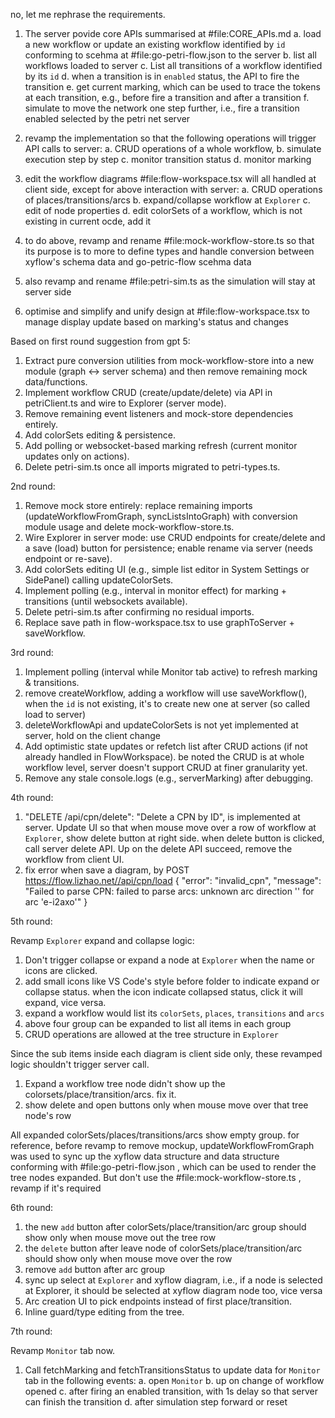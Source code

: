 no, let me rephrase the requirements.
1. The server povide core APIs summarised at #file:CORE_APIs.md 
  a. load a new workflow or update an existing workflow identified by `id` conforming to scehma at #file:go-petri-flow.json  to the server
  b. list all workflows loaded to server
  c. List all transitions of a workflow identified by its `id` 
  d. when a transition is in `enabled` status, the API to fire the transition
  e. get current marking, which can be used to trace the tokens at each transition, e.g., before fire a transition and after a transition
  f. simulate to move the network one step further, i.e., fire a transition enabled selected by the petri net server
2. revamp the implementation so that the following operations will trigger API calls to server:
  a. CRUD operations of a whole workflow, 
  b. simulate execution step by step
  c. monitor transition status
  d. monitor marking

3. edit the workflow diagrams #file:flow-workspace.tsx will all handled at client side, except for above interaction with server:
  a. CRUD operations of places/transitions/arcs
  b. expand/collapse workflow at `Explorer`
  c. edit of node properties
  d. edit colorSets of a workflow, which is not existing in current ocde, add it
3. to do above, revamp and rename #file:mock-workflow-store.ts so that its purpose is to more to define types and handle conversion between xyflow's schema data and go-petric-flow scehma data
4. also revamp and rename #file:petri-sim.ts as the simulation will stay at server side
5. optimise and simplify and unify design at #file:flow-workspace.tsx to manage display update based on marking's status and changes


Based on first round suggestion from gpt 5:

1. Extract pure conversion utilities from mock-workflow-store into a new module (graph <-> server schema) and then remove remaining mock data/functions.
2. Implement workflow CRUD (create/update/delete) via API in petriClient.ts and wire to Explorer (server mode).
3. Remove remaining event listeners and mock-store dependencies entirely.
4. Add colorSets editing & persistence.
5. Add polling or websocket-based marking refresh (current monitor updates only on actions).
6. Delete petri-sim.ts once all imports migrated to petri-types.ts.

2nd round:

1. Remove mock store entirely: replace remaining imports (updateWorkflowFromGraph, syncListsIntoGraph) with conversion module usage and delete mock-workflow-store.ts.
2. Wire Explorer in server mode: use CRUD endpoints for create/delete and a save (load) button for persistence; enable rename via server (needs endpoint or re-save).
3. Add colorSets editing UI (e.g., simple list editor in System Settings or SidePanel) calling updateColorSets.
4. Implement polling (e.g., interval in monitor effect) for marking + transitions (until websockets available).
5. Delete petri-sim.ts after confirming no residual imports.
6. Replace save path in flow-workspace.tsx to use graphToServer + saveWorkflow.

3rd round:

1. Implement polling (interval while Monitor tab active) to refresh marking & transitions.
2. remove createWorkflow, adding a workflow will use saveWorkflow(), when the `id` is not existing, it's to create new one at server (so called load to server)
3. deleteWorkflowApi and updateColorSets is not yet implemented at server, hold on the client change
4. Add optimistic state updates or refetch list after CRUD actions (if not already handled in FlowWorkspace). be noted the CRUD is at whole workflow level, server doesn't support CRUD at finer granularity yet.
5. Remove any stale console.logs (e.g., serverMarking) after debugging.

4th round:

1. "DELETE /api/cpn/delete": "Delete a CPN by ID", is implemented at server. Update UI so that when mouse move over a row of workflow at `Explorer`, show delete button at right side. when delete button is clicked, call server delete API. Up on the delete API succeed, remove the workflow from client UI.
2. fix error when save a diagram, by POST https://flow.lizhao.net//api/cpn/load
{
    "error": "invalid_cpn",
    "message": "Failed to parse CPN: failed to parse arcs: unknown arc direction '' for arc 'e-i2axo'"
}

5th round:

Revamp `Explorer` expand and collapse logic:
1. Don't trigger collapse or expand a node at `Explorer` when the name or icons are clicked.
2. add small icons like VS Code's style before folder to indicate expand or collapse status. when the icon indicate collapsed status, click it will expand, vice versa. 
3. expand a workflow would list its `colorSets`, `places`, `transitions` and `arcs`
4. above four group can be expanded to list all items in each group
5. CRUD operations are allowed at the tree structure in `Explorer`

Since the sub items inside each diagram is client side only, these revamped logic shouldn't trigger server call. 

1. Expand a workflow tree node didn't show up the colorsets/place/transition/arcs. fix it.
2. show delete and open buttons only when mouse move over that tree node's row 

All expanded colorSets/places/transitions/arcs show empty group. for reference, before revamp to remove mockup, updateWorkflowFromGraph was used to sync up the xyflow data structure and data structure conforming with #file:go-petri-flow.json , which can be used to render the tree nodes expanded. But don't use the #file:mock-workflow-store.ts , revamp if it's required

6th round:
1. the new `add` button after colorSets/place/transition/arc group should show only when mouse move out the tree row
2. the `delete` button after leave node of colorSets/place/transition/arc should show only when mouse move over the row
3. remove `add` button after arc group
4. sync up select at `Explorer` and xyflow diagram, i.e., if a node is selected at Explorer, it should be selected at xyflow diagram node too, vice versa
5. Arc creation UI to pick endpoints instead of first place/transition.
6. Inline guard/type editing from the tree.

7th round:

Revamp `Monitor` tab now.
1. Call fetchMarking and fetchTransitionsStatus to update data for `Monitor` tab in the following events:
  a. open `Monitor`
  b. up on change of workflow opened
  c. after firing an enabled transition, with 1s delay so that server can finish the transition 
  d. after simulation step forward or reset